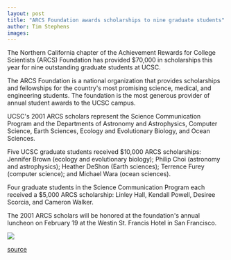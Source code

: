 ```yaml
---
layout: post
title: "ARCS Foundation awards scholarships to nine graduate students"
author: Tim Stephens
images:
---
```


The Northern California chapter of the Achievement Rewards for College Scientists (ARCS) Foundation has provided $70,000 in scholarships this year for nine outstanding graduate students at UCSC.

The ARCS Foundation is a national organization that provides scholarships and fellowships for the country's most promising science, medical, and engineering students. The foundation is the most generous provider of annual student awards to the UCSC campus.  
  
UCSC's 2001 ARCS scholars represent the Science Communication Program and the Departments of Astronomy and Astrophysics, Computer Science, Earth Sciences, Ecology and Evolutionary Biology, and Ocean Sciences.   
  
Five UCSC graduate students received $10,000 ARCS scholarships: Jennifer Brown (ecology and evolutionary biology); Philip Choi (astronomy and astrophysics); Heather DeShon (Earth sciences); Terrence Furey (computer science); and Michael Wara (ocean sciences).  
  
Four graduate students in the Science Communication Program each received a $5,000 ARCS scholarship: Linley Hall, Kendall Powell, Desiree Scorcia, and Cameron Walker.   
  
The 2001 ARCS scholars will be honored at the foundation's annual luncheon on February 19 at the Westin St. Francis Hotel in San Francisco.  
  

![ ][1]

[1]: ../../images/trans.gif

[source](http://www1.ucsc.edu/currents/01-02/10-22/scholarships.html "Permalink to scholarships")
